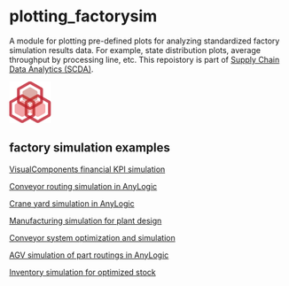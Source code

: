 # plotting_factorysim

A module for plotting pre-defined plots for analyzing standardized factory simulation results data. For example, state distribution plots, average throughput by processing line, etc. This repoistory is part of <a href="https://www.supplychaindataanalytics.com">Supply Chain Data Analytics (SCDA)</a>.

<img src="https://github.com/LinnartSF/abm_framework/blob/main/docufigs/scdalogo.PNG" alt="SCDA - Supply Chain Data Analytics" title="" width="75" height="75">

<h2>factory simulation examples</h2>

<a href="https://www.supplychaindataanalytics.com/visual-components-financial-kpi-simulation/">VisualComponents financial KPI simulation</a>


<a href="https://www.supplychaindataanalytics.com/conveyor-routing-simulation-in-anylogic/">Conveyor routing simulation in AnyLogic</a>


<a href="https://www.supplychaindataanalytics.com/crane-yard-simulation-in-anylogic/">Crane yard simulation in AnyLogic</a>


<a href="https://www.supplychaindataanalytics.com/manufacturing-simulation-for-plant-design/">Manufacturing simulation for plant design</a>


<a href="https://www.supplychaindataanalytics.com/conveyor-system-optimization-and-simulation/">Conveyor system optimization and simulation</a>


<a href="https://www.supplychaindataanalytics.com/agv-simulation-of-part-routings-in-anylogic/">AGV simulation of part routings in AnyLogic</a>


<a href="https://www.supplychaindataanalytics.com/inventory-simulation-for-optimized-stock/">Inventory simulation for optimized stock</a>
